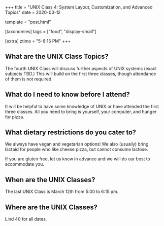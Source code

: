 +++
title = "UNIX Class 4: System Layout, Customization, and Advanced Topics"
date = 2020-03-12

template = "post.html"

[taxonomies]
tags = ["food", "display-small"]

[extra]
ztime = "5-6:15 PM"
+++

<!-- more -->

## What are the UNIX Class Topics?

The fourth UNIX Class will discuss further aspects of UNIX systems (exact subjects TBD.) This will build on the first three classes, though attendance of them is not required.

## What do I need to know before I attend?

It will be helpful to have some knowledge of UNIX or have attended the first three classes. All you need to bring is yourself, your computer, and hunger for pizza. 

## What dietary restrictions do you cater to?

We always have vegan and vegetarian options! We also (usually) bring lactaid for people who like cheese pizza, but cannot consume lactose. 

If you are gluten free, let us know in advance and we will do our best to accommodate you.

## When are the UNIX Classes?
The last UNIX Class is March 12th from 5:00 to 6:15 pm.

## Where are the UNIX Classes?
Lind 40 for all dates.

